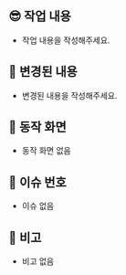 ## 😎 작업 내용
- 작업 내용을 작성해주세요.

## 🧐 변경된 내용
- 변경된 내용을 작성해주세요.

## 🥳 동작 화면
- 동작 화면 없음

## 🤯 이슈 번호
- 이슈 없음

## 🥲 비고
- 비고 없음
